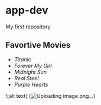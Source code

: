 # app-dev
My first repository
## Favortive Movies

- *Titanic*
- *Forever My Girl*
- *Midnight Sun*
- *Real Steel*
- *Purple Hearts*

![alt text] (![Uploading image.png…]())
